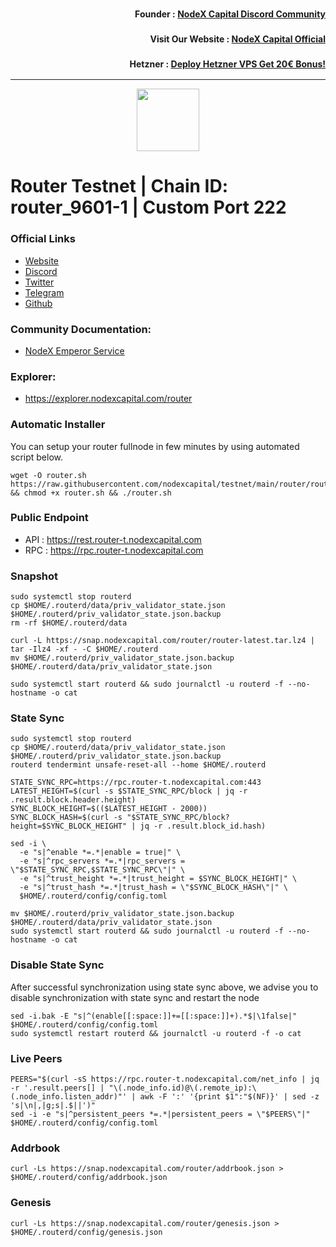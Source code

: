 <h3><p style="font-size:14px" align="right">Founder :
<a href="https://discord.gg/bDUAwZhqBb" target="_blank">NodeX Capital Discord Community</a></p></h3>
<h3><p style="font-size:14px" align="right">Visit Our Website :
<a href="https://nodexcapital.com" target="_blank">NodeX Capital Official</a></p></h3>
<h3><p style="font-size:14px" align="right">Hetzner :
<a href="https://hetzner.cloud/?ref=bMTVi7dcwSgA" target="_blank">Deploy Hetzner VPS Get 20€ Bonus!</a></h3>
<hr>

<p align="center">
  <img height="100" height="100"  src="https://www.routerprotocol.com/_nuxt/img/logoNew.f8de0bf.svg">
</p>

# Router Testnet | Chain ID: router_9601-1 | Custom Port 222

### Official Links
- [Website](https://www.routerprotocol.com/)
- [Discord](https://discord.gg/7hBuaVkNMv)
- [Twitter](https://twitter.com/routerprotocol)
- [Telegram](https://t.me/routerprotocol)
- [Github](https://github.com/router-protocol)
### Community Documentation:
- [NodeX Emperor Service](https://github.com/nodexcapital/testnet/tree/main/router)

### Explorer:
- https://explorer.nodexcapital.com/router

### Automatic Installer
You can setup your router fullnode in few minutes by using automated script below.
```
wget -O router.sh https://raw.githubusercontent.com/nodexcapital/testnet/main/router/router.sh && chmod +x router.sh && ./router.sh
```
### Public Endpoint

- API : https://rest.router-t.nodexcapital.com
- RPC : https://rpc.router-t.nodexcapital.com

### Snapshot
```
sudo systemctl stop routerd
cp $HOME/.routerd/data/priv_validator_state.json $HOME/.routerd/priv_validator_state.json.backup
rm -rf $HOME/.routerd/data

curl -L https://snap.nodexcapital.com/router/router-latest.tar.lz4 | tar -Ilz4 -xf - -C $HOME/.routerd
mv $HOME/.routerd/priv_validator_state.json.backup $HOME/.routerd/data/priv_validator_state.json

sudo systemctl start routerd && sudo journalctl -u routerd -f --no-hostname -o cat
```
### State Sync
```
sudo systemctl stop routerd
cp $HOME/.routerd/data/priv_validator_state.json $HOME/.routerd/priv_validator_state.json.backup
routerd tendermint unsafe-reset-all --home $HOME/.routerd

STATE_SYNC_RPC=https://rpc.router-t.nodexcapital.com:443
LATEST_HEIGHT=$(curl -s $STATE_SYNC_RPC/block | jq -r .result.block.header.height)
SYNC_BLOCK_HEIGHT=$(($LATEST_HEIGHT - 2000))
SYNC_BLOCK_HASH=$(curl -s "$STATE_SYNC_RPC/block?height=$SYNC_BLOCK_HEIGHT" | jq -r .result.block_id.hash)

sed -i \
  -e "s|^enable *=.*|enable = true|" \
  -e "s|^rpc_servers *=.*|rpc_servers = \"$STATE_SYNC_RPC,$STATE_SYNC_RPC\"|" \
  -e "s|^trust_height *=.*|trust_height = $SYNC_BLOCK_HEIGHT|" \
  -e "s|^trust_hash *=.*|trust_hash = \"$SYNC_BLOCK_HASH\"|" \
  $HOME/.routerd/config/config.toml

mv $HOME/.routerd/priv_validator_state.json.backup $HOME/.routerd/data/priv_validator_state.json
sudo systemctl start routerd && sudo journalctl -u routerd -f --no-hostname -o cat
```


### Disable State Sync
After successful synchronization using state sync above, we advise you to disable synchronization with state sync and restart the node
```
sed -i.bak -E "s|^(enable[[:space:]]+=[[:space:]]+).*$|\1false|" $HOME/.routerd/config/config.toml
sudo systemctl restart routerd && journalctl -u routerd -f -o cat
```

### Live Peers
```
PEERS="$(curl -sS https://rpc.router-t.nodexcapital.com/net_info | jq -r '.result.peers[] | "\(.node_info.id)@\(.remote_ip):\(.node_info.listen_addr)"' | awk -F ':' '{print $1":"$(NF)}' | sed -z 's|\n|,|g;s|.$||')"
sed -i -e "s|^persistent_peers *=.*|persistent_peers = \"$PEERS\"|" $HOME/.routerd/config/config.toml
```
### Addrbook
```
curl -Ls https://snap.nodexcapital.com/router/addrbook.json > $HOME/.routerd/config/addrbook.json
```
### Genesis
```
curl -Ls https://snap.nodexcapital.com/router/genesis.json > $HOME/.routerd/config/genesis.json
```